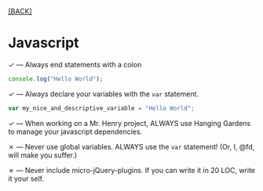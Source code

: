 [[BACK]](README.md)

# Javascript

✓ — Always end statements with a colon

```js
console.log("Hello World");
```

✓ — Always declare your variables with the `var` statement.

```js
var my_nice_and_descriptive_variable = "Hello World";
```

✓ — When working on a Mr. Henry project, ALWAYS use Hanging Gardens to manage your javascript dependencies.

✗ — Never use global variables. ALWAYS use the `var` statement! (Or, I, @fd, will make you suffer.)

✗ — Never include micro-jQuery-plugins. If you can write it in 20 LOC, write it your self.
